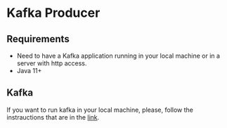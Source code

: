 # Kafka Producer

## Requirements
- Need to have a Kafka application running in your local machine or in a server with http access.
- Java 11+

## Kafka

If you want to run kafka in your local machine, please, follow the instrauctions that are in the [link](https://kafka.apache.org/quickstart).